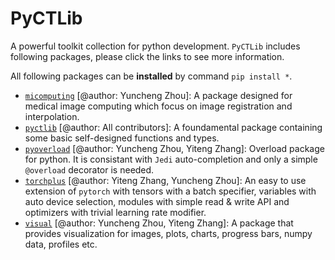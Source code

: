 # PyCTLib

A powerful toolkit collection for python development. `PyCTLib` includes following packages, please click the links to see more information. 

All following packages can be **installed** by command `pip install *`. 

- [`micomputing`](./micomputing/README.md) [@author: Yuncheng Zhou]: A package designed for medical image computing which focus on image registration and interpolation. 
- [`pyctlib`](./pyctlib/README.md) [@author: All contributors]: A foundamental package containing some basic self-designed functions and types. 
- [`pyoverload`](./pyoverload/README.md) [@author: Yuncheng Zhou, Yiteng Zhang]: Overload package for python. It is consistant with `Jedi` auto-completion and only a simple `@overload` decorator is needed. 
- [`torchplus`](./torchplus/README.md) [@author: Yiteng Zhang, Yuncheng Zhou]: An easy to use extension of `pytorch` with tensors with a batch specifier, variables with auto device selection, modules with simple read & write API and optimizers with trivial learning rate modifier. 
- [`visual`](./visual/README.md) [@author: Yuncheng Zhou, Yiteng Zhang]: A package that provides visualization for images, plots, charts, progress bars, numpy data, profiles etc. 


